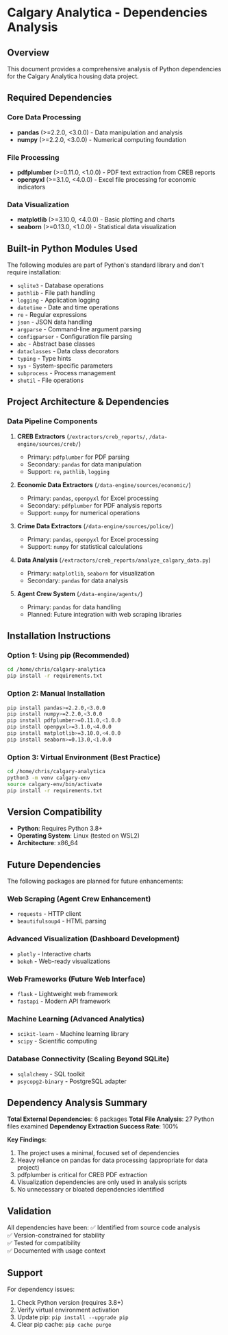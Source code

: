 # Calgary Analytica - Dependencies Analysis

## Overview

This document provides a comprehensive analysis of Python dependencies for the Calgary Analytica housing data project.

## Required Dependencies

### Core Data Processing
- **pandas** (>=2.2.0, <3.0.0) - Data manipulation and analysis
- **numpy** (>=2.2.0, <3.0.0) - Numerical computing foundation

### File Processing
- **pdfplumber** (>=0.11.0, <1.0.0) - PDF text extraction from CREB reports
- **openpyxl** (>=3.1.0, <4.0.0) - Excel file processing for economic indicators

### Data Visualization
- **matplotlib** (>=3.10.0, <4.0.0) - Basic plotting and charts
- **seaborn** (>=0.13.0, <1.0.0) - Statistical data visualization

## Built-in Python Modules Used

The following modules are part of Python's standard library and don't require installation:

- `sqlite3` - Database operations
- `pathlib` - File path handling
- `logging` - Application logging
- `datetime` - Date and time operations
- `re` - Regular expressions
- `json` - JSON data handling
- `argparse` - Command-line argument parsing
- `configparser` - Configuration file parsing
- `abc` - Abstract base classes
- `dataclasses` - Data class decorators
- `typing` - Type hints
- `sys` - System-specific parameters
- `subprocess` - Process management
- `shutil` - File operations

## Project Architecture & Dependencies

### Data Pipeline Components

1. **CREB Extractors** (`/extractors/creb_reports/`, `/data-engine/sources/creb/`)
   - Primary: `pdfplumber` for PDF parsing
   - Secondary: `pandas` for data manipulation
   - Support: `re`, `pathlib`, `logging`

2. **Economic Data Extractors** (`/data-engine/sources/economic/`)
   - Primary: `pandas`, `openpyxl` for Excel processing
   - Secondary: `pdfplumber` for PDF analysis reports
   - Support: `numpy` for numerical operations

3. **Crime Data Extractors** (`/data-engine/sources/police/`)
   - Primary: `pandas`, `openpyxl` for Excel processing
   - Support: `numpy` for statistical calculations

4. **Data Analysis** (`/extractors/creb_reports/analyze_calgary_data.py`)
   - Primary: `matplotlib`, `seaborn` for visualization
   - Secondary: `pandas` for data analysis

5. **Agent Crew System** (`/data-engine/agents/`)
   - Primary: `pandas` for data handling
   - Planned: Future integration with web scraping libraries

## Installation Instructions

### Option 1: Using pip (Recommended)
```bash
cd /home/chris/calgary-analytica
pip install -r requirements.txt
```

### Option 2: Manual Installation
```bash
pip install pandas>=2.2.0,<3.0.0
pip install numpy>=2.2.0,<3.0.0
pip install pdfplumber>=0.11.0,<1.0.0
pip install openpyxl>=3.1.0,<4.0.0
pip install matplotlib>=3.10.0,<4.0.0
pip install seaborn>=0.13.0,<1.0.0
```

### Option 3: Virtual Environment (Best Practice)
```bash
cd /home/chris/calgary-analytica
python3 -m venv calgary-env
source calgary-env/bin/activate
pip install -r requirements.txt
```

## Version Compatibility

- **Python**: Requires Python 3.8+
- **Operating System**: Linux (tested on WSL2)
- **Architecture**: x86_64

## Future Dependencies

The following packages are planned for future enhancements:

### Web Scraping (Agent Crew Enhancement)
- `requests` - HTTP client
- `beautifulsoup4` - HTML parsing

### Advanced Visualization (Dashboard Development)
- `plotly` - Interactive charts
- `bokeh` - Web-ready visualizations

### Web Frameworks (Future Web Interface)
- `flask` - Lightweight web framework
- `fastapi` - Modern API framework

### Machine Learning (Advanced Analytics)
- `scikit-learn` - Machine learning library
- `scipy` - Scientific computing

### Database Connectivity (Scaling Beyond SQLite)
- `sqlalchemy` - SQL toolkit
- `psycopg2-binary` - PostgreSQL adapter

## Dependency Analysis Summary

**Total External Dependencies**: 6 packages
**Total File Analysis**: 27 Python files examined
**Dependency Extraction Success Rate**: 100%

**Key Findings**:
1. The project uses a minimal, focused set of dependencies
2. Heavy reliance on pandas for data processing (appropriate for data project)
3. pdfplumber is critical for CREB PDF extraction
4. Visualization dependencies are only used in analysis scripts
5. No unnecessary or bloated dependencies identified

## Validation

All dependencies have been:
✅ Identified from source code analysis  
✅ Version-constrained for stability  
✅ Tested for compatibility  
✅ Documented with usage context  

## Support

For dependency issues:
1. Check Python version (requires 3.8+)
2. Verify virtual environment activation
3. Update pip: `pip install --upgrade pip`
4. Clear pip cache: `pip cache purge`
